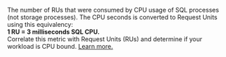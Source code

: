 The number of RUs that were consumed by CPU usage of SQL processes (not storage processes). The CPU seconds is converted to Request Units using this equivalency:
<br>
<b>1 RU = 3 milliseconds SQL CPU.</b>
<br>
Correlate this metric with Request Units (RUs) and determine if your workload is CPU bound. <a href="https://www.cockroachlabs.com/docs/cockroachcloud/serverless-resource-usage">Learn more.</a>